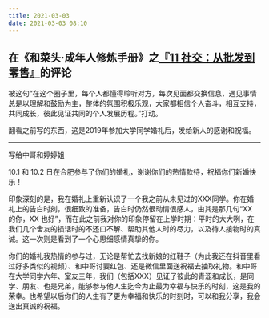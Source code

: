 ```yaml
---
title: 2021-03-03
date: 2021-03-03 08:10
---
```


## 在《和菜头·成年人修炼手册》之[『11 社交：从批发到零售』](https://dedao.cn/article/BQe6EGjvO7zRKZqzyWXnDrkMLPgAp9)的评论

被这句“在这个圈子里，每个人都懂得聆听对方，每次见面都交换信息，遇见事情总是以理解和鼓励为主，整体的氛围积极乐观，大家都相信个人奋斗，相互支持，共同成长，彼此见证共同的个人发展历程。”打动。

翻看之前写的东西，这是2019年参加大学同学婚礼后，发给新人的感谢和祝福。

- - - - - - - - - - - - - - - - - - - - - - - - - - - - - - - - - - - - - - - - - - - - - - - - - - - - - - - - - - - - - - - - 


写给中哥和婷婷姐

10.1 和 10.2 日在合肥参与了你们的婚礼，谢谢你们的热情款待，祝福你们新婚快乐！

印象深刻的是，我在婚礼上重新认识了一个我之前从未见过的XXX同学。你在婚礼上的告白时刻，很细致的准备，告白时仍然很动情很感人，由其是那几句“XX 的你，XX 也好”，而在此之前我对你的印象停留在上学时期：平时的大大咧，在我们几个舍友的损话时的不还口不解、帮助其他人时的尽力，以及待人接物时的真诚。这一次则是看到了一个心思细感情真挚的你。

你们的婚礼我热情的参与过，无论是帮忙去找新娘的红鞋子（为此我还在抖音里看过好多类似的视频）、和中哥讨要红包、还是微信里面送祝福去抽取礼物。和中哥在大学同学六年、室友三年，我们（包括XXX）见证了彼此的青涩和成长，是同学、朋友、也是兄弟，能够参与他人生迄今为止最为幸福与快乐的时刻，这是我的荣幸。也希望以后你们的人生有了更为幸福和快乐的时刻时，可以和我分享，我会送出真诚的祝福。